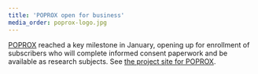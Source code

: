 ```yaml
---
title: 'POPROX open for business'
media_order: poprox-logo.jpg
---
```


[POPROX](../../projects/poprox) reached a key milestone in January, opening up for enrollment of subscribers who will complete informed consent paperwork and be available as research subjects. See [the project site for POPROX](http://poprox.ai). 
